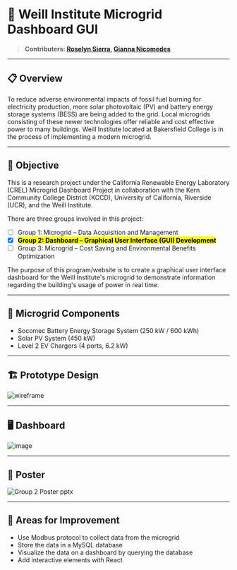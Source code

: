 # 🏢 Weill Institute Microgrid Dashboard GUI

> **Contributers: [Roselyn Sierra](https://github.com/coffe3bas3), [Gianna Nicomedes](https://github.com/geeyana)**

---

## 📋 Overview
To reduce adverse environmental impacts of fossil fuel burning for electricity production, more solar photovoltaic (PV) and battery energy storage systems (BESS) are being added to the grid. Local microgrids consisting of these newer technologies offer reliable and cost effective power to many buildings.  Weill Institute located at Bakersfield College is in the process of implementing a modern microgrid. 

---

## 🎯 Objective
This is a research project under the California Renewable Energy Laboratory (CREL) Microgrid Dashboard Project in collaboration with the Kern Community College District (KCCD), University of California, Riverside (UCR), and the Weill Institute.

There are three groups involved in this project:
- [ ] Group 1: Microgrid – Data Acquisition and Management
- [x] <mark>**Group 2: Dashboard – Graphical User Interface (GUI) Development**</mark>
- [ ] Group 3: Microgrid – Cost Saving and Environmental Benefits Optimization

The purpose of this program/website is to create a graphical user interface dashboard for the Weill Institute's microgrid to demonstrate information regarding the building's usage of power in real time.

---

## 🔩 Microgrid Components
- Socomec Battery Energy Storage System (250 kW / 600 kWh)
- Solar PV System (450 kW)
- Level 2 EV Chargers (4 ports, 6.2 kW)

---

## 🏗️ Prototype Design
![wireframe](https://github.com/user-attachments/assets/71ff1248-4ede-4d1b-bb26-dbf266d23f1c)

---

## 🖥️ Dashboard
![image](https://github.com/user-attachments/assets/96f191cb-f591-4669-b728-dd6ec7416a6b)

---

## 📑 Poster

![Group 2 Poster pptx](https://github.com/user-attachments/assets/662d51d3-58e7-4726-a463-31978539f3b3)

---

## 🌱 Areas for Improvement
- Use Modbus protocol to collect data from the microgrid
- Store the data in a MySQL database
- Visualize the data on a dashboard by querying the database
- Add interactive elements with React

